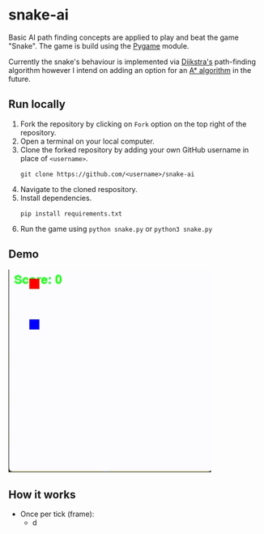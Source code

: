 # snake-ai
Basic AI path finding concepts are applied to play and beat the game "Snake". The game is build using the [Pygame](https://www.pygame.org/docs/) module.

Currently the snake's behaviour is implemented via [Dijkstra's](https://en.wikipedia.org/wiki/Dijkstra%27s_algorithm) path-finding algorithm however I intend on adding an option for an [A* algorithm](https://en.wikipedia.org/wiki/A*_search_algorithm) in the future.

## Run locally
1. Fork the repository by clicking on `Fork` option on the top right of the repository.
2. Open a terminal on your local computer.
3. Clone the forked repository by adding your own GitHub username in place of `<username>`.
   ```
   git clone https://github.com/<username>/snake-ai
   ```
4. Navigate to the cloned respository.
5. Install dependencies.
   ```
   pip install requirements.txt
   ```
6. Run the game using `python snake.py` or `python3 snake.py`

## Demo
![Demo](https://github.com/dbarrett4/snake-ai/blob/8bcb572944eaf4cad8b43befbb95c081d3f99dc1/snakedemo.gif)

## How it works
- Once per tick (frame):
   - d
